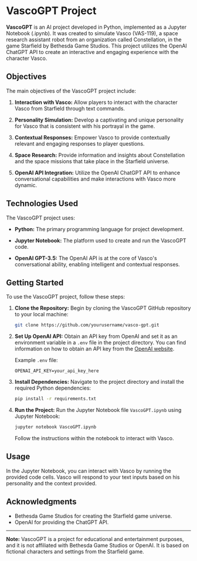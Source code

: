 # VascoGPT Project

**VascoGPT** is an AI project developed in Python, implemented as a Jupyter Notebook (.ipynb). It was created to simulate Vasco (VAS-119), a space research assistant robot from an organization called Constellation, in the game Starfield by Bethesda Game Studios. This project utilizes the OpenAI ChatGPT API to create an interactive and engaging experience with the character Vasco.

## Objectives

The main objectives of the VascoGPT project include:

1. **Interaction with Vasco:** Allow players to interact with the character Vasco from Starfield through text commands.

2. **Personality Simulation:** Develop a captivating and unique personality for Vasco that is consistent with his portrayal in the game.

3. **Contextual Responses:** Empower Vasco to provide contextually relevant and engaging responses to player questions.

4. **Space Research:** Provide information and insights about Constellation and the space missions that take place in the Starfield universe.

5. **OpenAI API Integration:** Utilize the OpenAI ChatGPT API to enhance conversational capabilities and make interactions with Vasco more dynamic.

## Technologies Used

The VascoGPT project uses:

- **Python:** The primary programming language for project development.

- **Jupyter Notebook:** The platform used to create and run the VascoGPT code.

- **OpenAI GPT-3.5:** The OpenAI API is at the core of Vasco's conversational ability, enabling intelligent and contextual responses.

## Getting Started

To use the VascoGPT project, follow these steps:

1. **Clone the Repository:** Begin by cloning the VascoGPT GitHub repository to your local machine:

    ```bash
    git clone https://github.com/yourusername/vasco-gpt.git
    ```

2. **Set Up OpenAI API:** Obtain an API key from OpenAI and set it as an environment variable in a `.env` file in the project directory. You can find information on how to obtain an API key from the [OpenAI website](https://beta.openai.com/).

    Example `.env` file:
    
    ```plaintext
    OPENAI_API_KEY=your_api_key_here
    ```

3. **Install Dependencies:** Navigate to the project directory and install the required Python dependencies:

    ```bash
    pip install -r requirements.txt
    ```

4. **Run the Project:** Run the Jupyter Notebook file `VascoGPT.ipynb` using Jupyter Notebook:

    ```bash
    jupyter notebook VascoGPT.ipynb
    ```

    Follow the instructions within the notebook to interact with Vasco.

## Usage

In the Jupyter Notebook, you can interact with Vasco by running the provided code cells. Vasco will respond to your text inputs based on his personality and the context provided.

## Acknowledgments

- Bethesda Game Studios for creating the Starfield game universe.
- OpenAI for providing the ChatGPT API.

---

**Note:** VascoGPT is a project for educational and entertainment purposes, and it is not affiliated with Bethesda Game Studios or OpenAI. It is based on fictional characters and settings from the Starfield game.
